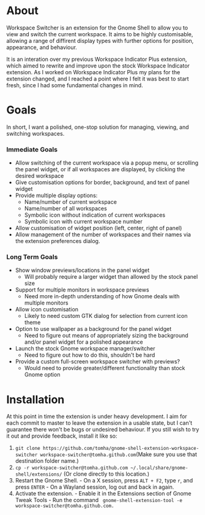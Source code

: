 # About
Workspace Switcher is an extension for the Gnome Shell to allow you to view and
switch the current workspace. It aims to be highly customisable, allowing a
range of diffirent display types with further options for position, appearance,
and behaviour.

It is an interation over my previous Workspace Indicator Plus extension, which
aimed to rewrite and improve upon the stock Workspace Indicator extension. As I
worked on Workspace Indicator Plus my plans for the extension changed, and I
reached a point where I felt it was best to start fresh, since I had some
fundamental changes in mind.

# Goals
In short, I want a polished, one-stop solution for managing, viewing, and
switching workspaces.

### Immediate Goals
- Allow switching of the current workspace via a popup menu, or scrolling the
	panel widget, or if all workspaces are displayed, by clicking the
	desired workspace
- Give customisation options for border, background, and text of panel widget
- Provide multiple display options:
	- Name/number of current workspace
	- Name/number of all workspaces
	- Symbolic icon without indication of current workspaces
	- Symbolic icon with current workspace number
- Allow customisation of widget position (left, center, right of panel)
- Allow management of the number of workspaces and their names via the extension
	preferences dialog.

### Long Term Goals
- Show window previews/locations in the panel widget
	- Will probably require a larger widget than allowed by the stock panel size
- Support for multiple monitors in workspace previews
	- Need more in-depth understanding of how Gnome deals with multiple monitors
- Allow icon customisation
	- Likely to need custom GTK dialog for selection from current icon theme
- Option to use wallpaper as a background for the panel widget
	- Need to figure out means of appropriately sizing the background and/or
		panel widget for a polished appearance
- Launch the stock Gnome workspace manager/switcher
	- Need to figure out how to do this, shouldn't be hard
- Provide a custom full-screen workspace switcher with previews?
	- Would need to provide greater/different functionality than stock Gnome option

# Installation
At this point in time the extension is under heavy development. I aim for each
commit to master to leave the extension in a usable state, but I can't guarantee
there won't be bugs or undesired behaviour. If you still wish to try it out and
provide feedback, install it like so:

1. `git clone https://github.com/tomha/gnome-shell-extension-workspace-switcher workspace-switcher@tomha.github.com`(Make sure you use that destination folder name.)
2. `cp -r workspace-switcher@tomha.github.com ~/.local/share/gnome-shell/extensions/` (Or clone directly to this location.)
3. Restart the Gnome Shell.
		- On a X session, press `ALT + F2`, type `r`, and press `ENTER`
		- On a Wayland session, log out and back in again.
4. Activate the extension.
		- Enable it in the Extensions section of Gnome Tweak Tools
		- Run the command ` gnome-shell-extension-tool -e workspace-switcher@tomha.github.com.`
